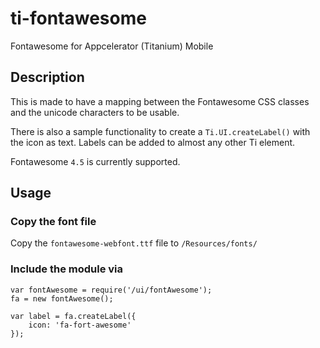 # ti-fontawesome
Fontawesome for Appcelerator (Titanium) Mobile

## Description

This is made to have a mapping between the Fontawesome CSS classes and the unicode characters to be usable.

There is also a sample functionality to create a `Ti.UI.createLabel()` with the icon as text.
Labels can be added to almost any other Ti element.

Fontawesome `4.5` is currently supported.

## Usage

### Copy the font file
Copy the `fontawesome-webfont.ttf` file to `/Resources/fonts/`

### Include the module via
```JS
var fontAwesome = require('/ui/fontAwesome');
fa = new fontAwesome();

var label = fa.createLabel({
	icon: 'fa-fort-awesome'
});
```
